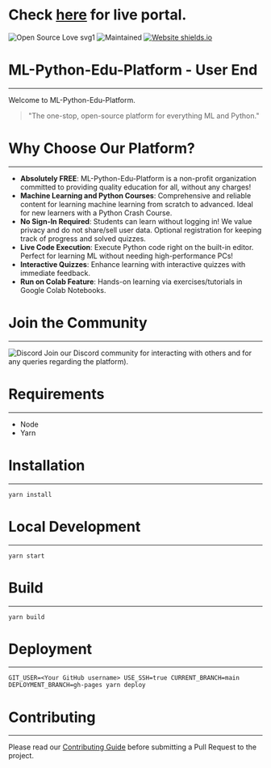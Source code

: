 
# Check [here](https://ML-Python-Edu-Platform.github.io/) for live portal.
![Open Source Love svg1](https://badges.frapsoft.com/os/v1/open-source.svg?v=103)   ![Maintained](https://img.shields.io/badge/MAINTAINED%3F-YES-green.svg)    [![Website shields.io](https://img.shields.io/website-up-down-green-red/http/shields.io.svg)](http://shields.io/)

# ML-Python-Edu-Platform - User End
---

Welcome to ML-Python-Edu-Platform.
> "The one-stop, open-source platform for everything ML and Python."

# Why Choose Our Platform?
---

- **Absolutely FREE**: ML-Python-Edu-Platform is a non-profit organization committed to providing quality education for all, without any charges!
- **Machine Learning and Python Courses**: Comprehensive and reliable content for learning machine learning from scratch to advanced. Ideal for new learners with a Python Crash Course.
- **No Sign-In Required**: Students can learn without logging in! We value privacy and do not share/sell user data. Optional registration for keeping track of progress and solved quizzes. 
- **Live Code Execution**: Execute Python code right on the built-in editor. Perfect for learning ML without needing high-performance PCs!
- **Interactive Quizzes**: Enhance learning with interactive quizzes with immediate feedback.
- **Run on Colab Feature**: Hands-on learning via exercises/tutorials in Google Colab Notebooks.

# Join the Community
---

<img alt="Discord" src="https://img.shields.io/badge/OneStep%20-%237289DA.svg?&style=for-the-badge&logo=discord&logoColor=white"/>
Join our Discord community for interacting with others and for any queries regarding the platform).

# Requirements
---
- Node
- Yarn

# Installation
---
```console
yarn install
```

# Local Development
---
```console
yarn start
```

# Build
---
```console
yarn build
```

# Deployment
---
```console
GIT_USER=<Your GitHub username> USE_SSH=true CURRENT_BRANCH=main DEPLOYMENT_BRANCH=gh-pages yarn deploy
```

# Contributing
---

Please read our [Contributing Guide](./CONTRIBUTING.md) before submitting a Pull Request to the project.